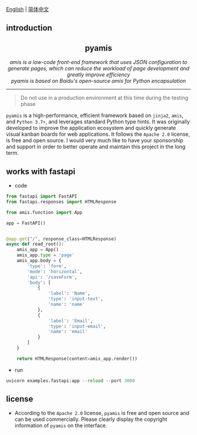 
[English](./README.md) | [简体中文](./README_zh-CN.md)


## introduction

<h2 align="center"> pyamis </h2>
<p align="center">
    <em>amis is a low-code front-end framework that uses JSON configuration to generate pages, which can reduce the workload of page development and greatly improve efficiency</em><br/>
    <em>pyamis is based on Baidu's open-source amis for Python encapsulation</em>
</p>

------
> Do not use in a production environment at this time during the testing phase

`pyamis` is a high-performance, efficient framework based on `jinja2`, `amis`, and `Python 3.7+`, and leverages standard Python type hints.
It was originally developed to improve the application ecosystem and quickly generate visual kanban boards for web applications. It follows the `Apache 2.0` license, is free and open source. I would very much like to have your sponsorship and support in order to better operate and maintain this project in the long term.

## works with fastapi
- code
```python
from fastapi import FastAPI
from fastapi.responses import HTMLResponse

from amis.function import App

app = FastAPI()


@app.get("/", response_class=HTMLResponse)
async def read_root():
    amis_app = App()
    amis_app.type = 'page'
    amis_app.body = {
        'type': 'form',
        'mode': 'horizontal',
        'api': '/saveForm',
        'body': [
            {
                'label': 'Name',
                'type': 'input-text',
                'name': 'name'
            },
            {
                'label': 'Email',
                'type': 'input-email',
                'name': 'email'
            }
        ]
    }

    return HTMLResponse(content=amis_app.render())
```
- run

```python
uvicorn examples.fastapi:app --reload --port 3000
```

## license

- According to the `Apache 2.0` license, `pyamis` is free and open source and can be used commercially. Please clearly display the copyright information of `pyamis` on the interface.